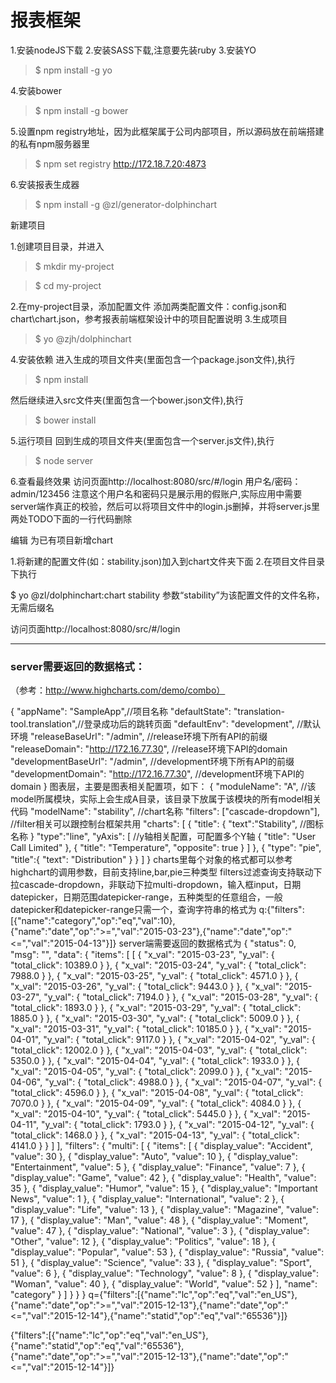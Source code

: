 # 报表框架

1.安装nodeJS下载
2.安装SASS下载,注意要先装ruby
3.安装YO

> $ npm install -g yo

4.安装bower

> $ npm install -g bower

5.设置npm registry地址，因为此框架属于公司内部项目，所以源码放在前端搭建的私有npm服务器里

> $ npm set registry http://172.18.7.20:4873

6.安装报表生成器

> $ npm install -g @zl/generator-dolphinchart


新建项目

1.创建项目目录，并进入

> $ mkdir my-project

> $ cd my-project

2.在my-project目录，添加配置文件 
添加两类配置文件：config.json和chart\chart.json，参考报表前端框架设计中的项目配置说明
3.生成项目

> $ yo @zjh/dolphinchart

4.安装依赖
进入生成的项目文件夹(里面包含一个package.json文件),执行

> $ npm install

然后继续进入src文件夹(里面包含一个bower.json文件),执行

> $ bower install

5.运行项目
回到生成的项目文件夹(里面包含一个server.js文件),执行

> $ node server

6.查看最终效果
访问页面http://localhost:8080/src/#/login 用户名/密码：admin/123456 
注意这个用户名和密码只是展示用的假账户,实际应用中需要server端作真正的校验，然后可以将项目文件中的login.js删掉，并将server.js里两处TODO下面的一行代码删除

编辑
为已有项目新增chart

1.将新建的配置文件(如：stability.json)加入到chart文件夹下面
2.在项目文件目录下执行

$ yo @zl/dolphinchart:chart stability
参数“stability”为该配置文件的文件名称，无需后缀名

访问页面http://localhost:8080/src/#/login

----

### server需要返回的数据格式：
（参考：http://www.highcharts.com/demo/combo）

{
  "appName": "SampleApp",//项目名称
  "defaultState": "translation-tool.translation",//登录成功后的跳转页面
  "defaultEnv": "development", //默认环境
  "releaseBaseUrl": "/admin", //release环境下所有API的前缀
  "releaseDomain": "http://172.16.77.30", //release环境下API的domain
  "developmentBaseUrl": "/admin", //development环境下所有API的前缀
  "developmentDomain": "http://172.16.77.30", //development环境下API的domain
}
图表层，主要是图表相关配置项，如下：
{
  "moduleName": "A", //该model所属模块，实际上会生成A目录，该目录下放属于该模块的所有model相关代码
  "modelName": "stability", //chart名称
  "filters": ["cascade-dropdown"], //filter相关可以跟控制台框架共用
  "charts": [
    {
      "title": {
           "text":"Stability", //图标名称
      }
      "type":"line",
      "yAxis": [ //y轴相关配置，可配置多个Y轴
        {
          "title": "User Call Limited"
        },
        {
          "title": "Temperature",
          "opposite": true
        }
      ]
    },
    {
      "type": "pie", 
      "title":{
          "text": "Distribution"
      }
    }
  ]
}
charts里每个对象的格式都可以参考highchart的调用参数，目前支持line,bar,pie三种类型
filters过滤查询支持联动下拉cascade-dropdown，非联动下拉multi-dropdown，输入框input，日期datepicker，日期范围datepicker-range，五种类型的任意组合，一般datepicker和datepicker-range只需一个，查询字符串的格式为
q:{"filters":[{"name":"category","op":"eq","val":10},{"name":"date","op":">=","val":"2015-03-23"},{"name":"date","op":"<=","val":"2015-04-13"}]}
server端需要返回的数据格式为
{
    "status": 0, 
    "msg": "", 
    "data": {
        "items": [
            [
                {
                    "x_val": "2015-03-23", 
                    "y_val": {
                        "total_click": 10389.0
                    }
                }, 
                {
                    "x_val": "2015-03-24", 
                    "y_val": {
                        "total_click": 7988.0
                    }
                }, 
                {
                    "x_val": "2015-03-25", 
                    "y_val": {
                        "total_click": 4571.0
                    }
                }, 
                {
                    "x_val": "2015-03-26", 
                    "y_val": {
                        "total_click": 9443.0
                    }
                }, 
                {
                    "x_val": "2015-03-27", 
                    "y_val": {
                        "total_click": 7194.0
                    }
                }, 
                {
                    "x_val": "2015-03-28", 
                    "y_val": {
                        "total_click": 1893.0
                    }
                }, 
                {
                    "x_val": "2015-03-29", 
                    "y_val": {
                        "total_click": 1885.0
                    }
                }, 
                {
                    "x_val": "2015-03-30", 
                    "y_val": {
                        "total_click": 5009.0
                    }
                }, 
                {
                    "x_val": "2015-03-31", 
                    "y_val": {
                        "total_click": 10185.0
                    }
                }, 
                {
                    "x_val": "2015-04-01", 
                    "y_val": {
                        "total_click": 9117.0
                    }
                }, 
                {
                    "x_val": "2015-04-02", 
                    "y_val": {
                        "total_click": 12002.0
                    }
                }, 
                {
                    "x_val": "2015-04-03", 
                    "y_val": {
                        "total_click": 5350.0
                    }
                }, 
                {
                    "x_val": "2015-04-04", 
                    "y_val": {
                        "total_click": 1933.0
                    }
                }, 
                {
                    "x_val": "2015-04-05", 
                    "y_val": {
                        "total_click": 2099.0
                    }
                }, 
                {
                    "x_val": "2015-04-06", 
                    "y_val": {
                        "total_click": 4988.0
                    }
                }, 
                {
                    "x_val": "2015-04-07", 
                    "y_val": {
                        "total_click": 4596.0
                    }
                }, 
                {
                    "x_val": "2015-04-08", 
                    "y_val": {
                        "total_click": 7070.0
                    }
                }, 
                {
                    "x_val": "2015-04-09", 
                    "y_val": {
                        "total_click": 4084.0
                    }
                }, 
                {
                    "x_val": "2015-04-10", 
                    "y_val": {
                        "total_click": 5445.0
                    }
                }, 
                {
                    "x_val": "2015-04-11", 
                    "y_val": {
                        "total_click": 1793.0
                    }
                }, 
                {
                    "x_val": "2015-04-12", 
                    "y_val": {
                        "total_click": 1468.0
                    }
                }, 
                {
                    "x_val": "2015-04-13", 
                    "y_val": {
                        "total_click": 4141.0
                    }
                }
            ]
        ], 
        "filters": {
            "multi": [
                {
                    "items": [
                        {
                            "display_value": "Accident", 
                            "value": 30
                        }, 
                        {
                            "display_value": "Auto", 
                            "value": 10
                        }, 
                        {
                            "display_value": "Entertainment", 
                            "value": 5
                        }, 
                        {
                            "display_value": "Finance", 
                            "value": 7
                        }, 
                        {
                            "display_value": "Game", 
                            "value": 42
                        }, 
                        {
                            "display_value": "Health", 
                            "value": 35
                        }, 
                        {
                            "display_value": "Humor", 
                            "value": 15
                        }, 
                        {
                            "display_value": "Important News", 
                            "value": 1
                        }, 
                        {
                            "display_value": "International", 
                            "value": 2
                        }, 
                        {
                            "display_value": "Life", 
                            "value": 13
                        }, 
                        {
                            "display_value": "Magazine", 
                            "value": 17
                        }, 
                        {
                            "display_value": "Man", 
                            "value": 48
                        }, 
                        {
                            "display_value": "Moment", 
                            "value": 47
                        }, 
                        {
                            "display_value": "National", 
                            "value": 3
                        }, 
                        {
                            "display_value": "Other", 
                            "value": 12
                        }, 
                        {
                            "display_value": "Politics", 
                            "value": 18
                        }, 
                        {
                            "display_value": "Popular", 
                            "value": 53
                        }, 
                        {
                            "display_value": "Russia", 
                            "value": 51
                        }, 
                        {
                            "display_value": "Science", 
                            "value": 33
                        }, 
                        {
                            "display_value": "Sport", 
                            "value": 6
                        }, 
                        {
                            "display_value": "Technology", 
                            "value": 8
                        }, 
                        {
                            "display_value": "Woman", 
                            "value": 40
                        }, 
                        {
                            "display_value": "World", 
                            "value": 52
                        }
                    ], 
                    "name": "category"
                }
            ]
        }
    }
}
q={"filters":[{"name":"lc","op":"eq","val":"en_US"},{"name":"date","op":">=","val":"2015-12-13"},{"name":"date","op":"<=","val":"2015-12-14"},{"name":"statid","op":"eq","val":"65536"}]}

{"filters":[{"name":"lc","op":"eq","val":"en_US"},{"name":"statid","op":"eq","val":"65536"},{"name":"date","op":">=","val":"2015-12-13"},{"name":"date","op":"<=","val":"2015-12-14"}]}
